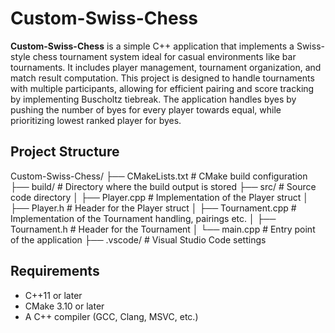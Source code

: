 # Custom-Swiss-Chess

**Custom-Swiss-Chess** is a simple C++ application that implements a Swiss-style chess tournament system ideal for casual environments like bar tournaments. It includes player management, tournament organization, and match result computation. This project is designed to handle tournaments with multiple participants, allowing for efficient pairing and score tracking by implementing Buscholtz tiebreak. The application handles byes by pushing the number of byes for every player towards equal, while prioritizing lowest ranked player for byes.

## Project Structure

Custom-Swiss-Chess/ ├── CMakeLists.txt # CMake build configuration ├── build/ # Directory where the build output is stored ├── src/ # Source code directory │ ├── Player.cpp # Implementation of the Player struct │ ├── Player.h # Header for the Player struct │ ├── Tournament.cpp # Implementation of the Tournament handling, pairings etc. │ ├── Tournament.h # Header for the Tournament │ └── main.cpp # Entry point of the application ├── .vscode/ # Visual Studio Code settings

## Requirements

- C++11 or later
- CMake 3.10 or later
- A C++ compiler (GCC, Clang, MSVC, etc.)
